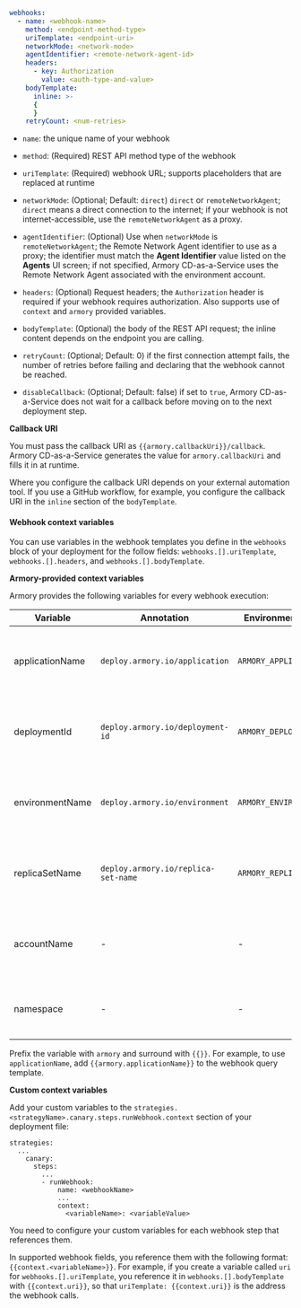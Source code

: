 ---
---

```yaml
webhooks:
  - name: <webhook-name>
    method: <endpoint-method-type>
    uriTemplate: <endpoint-uri>
    networkMode: <network-mode>
    agentIdentifier: <remote-network-agent-id>
    headers:
      - key: Authorization
        value: <auth-type-and-value>
    bodyTemplate:
      inline: >-
      {
      }
    retryCount: <num-retries>
```

* `name`: the unique name of your webhook

* `method`: (Required) REST API method type of the webhook

* `uriTemplate`: (Required) webhook URL; supports placeholders that are replaced at runtime

* `networkMode`: (Optional; Default: `direct`) `direct` or `remoteNetworkAgent`; `direct` means a direct connection to the internet; if your webhook is not internet-accessible, use the `remoteNetworkAgent` as a proxy.

* `agentIdentifier`: (Optional) Use when `networkMode` is `remoteNetworkAgent`; the Remote Network Agent identifier to use as a proxy; the identifier must match the **Agent Identifier** value listed on the **Agents** UI screen; if not specified, Armory CD-as-a-Service uses the Remote Network Agent associated with the environment account.

* `headers`: (Optional) Request headers; the `Authorization` header is required if your webhook requires authorization. Also supports use of `context` and `armory` provided variables.

* `bodyTemplate`: (Optional) the body of the REST API request; the inline content depends on the endpoint you are calling.

* `retryCount`: (Optional; Default: 0) if the first connection attempt fails, the number of retries before failing and declaring that the webhook cannot be reached.

* `disableCallback`: (Optional; Default: false) if set to `true`, Armory CD-as-a-Service does not wait for a callback before moving on to the next deployment step.

**Callback URI**

You must pass the callback URI as `{{armory.callbackUri}}/callback`. Armory CD-as-a-Service generates the value for `armory.callbackUri` and fills it in at runtime.

Where you configure the callback URI depends on your external automation tool. If you use a GitHub workflow, for example, you configure the callback URI in the `inline` section of the `bodyTemplate`.


<!--  top of file must have the two lines of --- followed by a blank line or Hugo throws a compile error due to the embedded Prism shortcode -->
<!-- Do not "include" using the "%" version! -->

#### Webhook context variables

You can use variables in the webhook templates you define in the `webhooks` block of your deployment for the follow fields: `webhooks.[].uriTemplate`, `webhooks.[].headers`, and `webhooks.[].bodyTemplate`. 

**Armory-provided context variables**

Armory provides the following variables for every webhook execution: 

| Variable                 | Annotation                          | Environment variable      | Notes                                                                       |
|--------------------------|-------------------------------------|---------------------------|-----------------------------------------------------------------------------|
| applicationName          | `deploy.armory.io/application`      | `ARMORY_APPLICATION_NAME` | Added as annotation resources and as environment variables on  pods*        |
| deploymentId             | `deploy.armory.io/deployment-id`    | `ARMORY_DEPLOYMENT_ID`    | Added as annotation resources and as environment variables on  pods*        |
| environmentName          | `deploy.armory.io/environment`      | `ARMORY_ENVIRONMENT_NAME` | Added as annotation resources and as environment variables on  pods*        |
| replicaSetName           | `deploy.armory.io/replica-set-name` | `ARMORY_REPLICA_SET_NAME` | Added as annotation resources and as environment variables on  pods*        |
| accountName              | -                                   | -                         | The name of the account (or agentIdentifier) used to execute the deployment |
| namespace                | -                                   | -                         | The namespace resources are being deployed to                               |

Prefix the variable with `armory` and surround with `{{}}`. For example, to use `applicationName`, add `{{armory.applicationName}}` to the webhook query template.

**Custom context variables**

Add your custom variables to the `strategies.<strategyName>.canary.steps.runWebhook.context` section of your deployment file:

```
strategies:
  ...
    canary:
      steps:
        ...
        - runWebhook:
            name: <webhookName>
            ...
            context:
              <variableName>: <variableValue>
```

You need to configure your custom variables for each webhook step that references them.

In supported webhook fields, you reference them with the following format: `{{context.<variableName>}}`. For example, if you create a variable called `uri` for `webhooks.[].uriTemplate`, you reference it in `webhooks.[].bodyTemplate` with `{{context.uri}}`, so that `uriTemplate: {{context.uri}}` is the address the webhook calls.